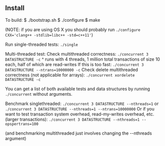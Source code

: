 Install
-------

To build:
    $ ./bootstrap.sh
    $ ./configure
    $ make

(NOTE: if you are using OS X you should probably run `./configure CXX='clang++ -stdlib=libc++ -std=c++11'`)

Run single-threaded tests:
`./single`

Multi-threaded test:
Check multithreaded correctness:
`./concurrent 3 DATASTRUCTURE -c`
^ runs with 4 threads, 1 million total transactions of size 10 each, half of 
which are read-writes
If this is too fast:
`./concurrent 3 DATASTRUCTURE --ntrans=10000000 -c`
Check delete multithreaded correctness (not applicable for arrays):
`./concurrent xordelete DATASTRUCTURE -c`

You can get a list of both available tests and data structures by
running `./concurrent` without arguments.

Benchmark singlethreaded:
`./concurrent 3 DATASTRUCTURE --nthreads=1`
or
`./concurrent 3 DATASTRUCTURE --nthreads=1 --ntrans=10000000`
Or if you want to test transaction system overhead, read-my-writes overhead, 
etc. (larger transactions):
`./concurrent 3 DATASTRUCTURE --nthreads=1 --opspertrans=100`

(and benchmarking multithreaded just involves changing the --nthreads argument)
